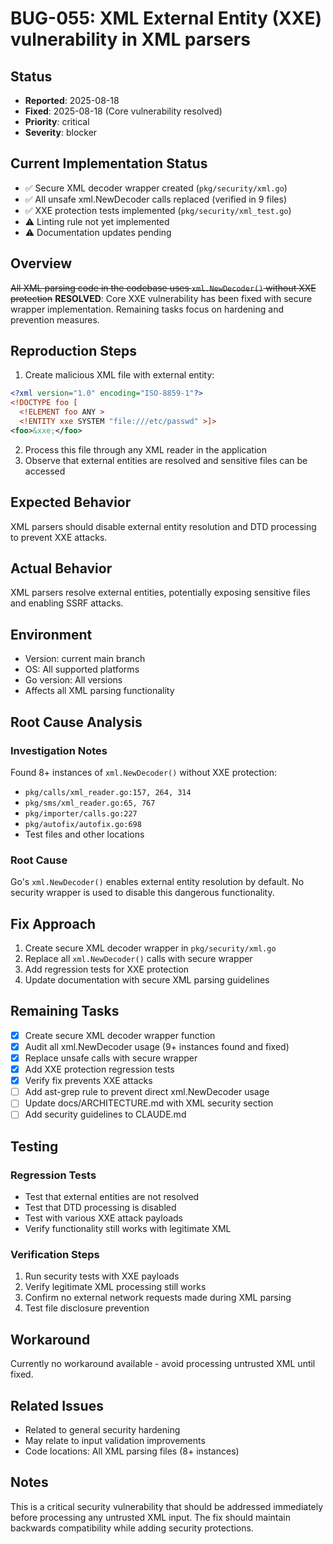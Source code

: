 # BUG-055: XML External Entity (XXE) vulnerability in XML parsers

## Status
- **Reported**: 2025-08-18
- **Fixed**: 2025-08-18 (Core vulnerability resolved)
- **Priority**: critical
- **Severity**: blocker

## Current Implementation Status
- ✅ Secure XML decoder wrapper created (`pkg/security/xml.go`)
- ✅ All unsafe xml.NewDecoder calls replaced (verified in 9 files)
- ✅ XXE protection tests implemented (`pkg/security/xml_test.go`)
- ⚠️ Linting rule not yet implemented
- ⚠️ Documentation updates pending

## Overview
~~All XML parsing code in the codebase uses `xml.NewDecoder()` without XXE protection~~ **RESOLVED**: Core XXE vulnerability has been fixed with secure wrapper implementation. Remaining tasks focus on hardening and prevention measures.

## Reproduction Steps
1. Create malicious XML file with external entity:
```xml
<?xml version="1.0" encoding="ISO-8859-1"?>
<!DOCTYPE foo [
  <!ELEMENT foo ANY >
  <!ENTITY xxe SYSTEM "file:///etc/passwd" >]>
<foo>&xxe;</foo>
```
2. Process this file through any XML reader in the application
3. Observe that external entities are resolved and sensitive files can be accessed

## Expected Behavior
XML parsers should disable external entity resolution and DTD processing to prevent XXE attacks.

## Actual Behavior
XML parsers resolve external entities, potentially exposing sensitive files and enabling SSRF attacks.

## Environment
- Version: current main branch
- OS: All supported platforms
- Go version: All versions
- Affects all XML parsing functionality

## Root Cause Analysis
### Investigation Notes
Found 8+ instances of `xml.NewDecoder()` without XXE protection:
- `pkg/calls/xml_reader.go:157, 264, 314`
- `pkg/sms/xml_reader.go:65, 767`
- `pkg/importer/calls.go:227`
- `pkg/autofix/autofix.go:698`
- Test files and other locations

### Root Cause
Go's `xml.NewDecoder()` enables external entity resolution by default. No security wrapper is used to disable this dangerous functionality.

## Fix Approach
1. Create secure XML decoder wrapper in `pkg/security/xml.go`
2. Replace all `xml.NewDecoder()` calls with secure wrapper
3. Add regression tests for XXE protection
4. Update documentation with secure XML parsing guidelines

## Remaining Tasks
- [x] Create secure XML decoder wrapper function
- [x] Audit all xml.NewDecoder usage (9+ instances found and fixed)
- [x] Replace unsafe calls with secure wrapper
- [x] Add XXE protection regression tests
- [x] Verify fix prevents XXE attacks
- [ ] Add ast-grep rule to prevent direct xml.NewDecoder usage
- [ ] Update docs/ARCHITECTURE.md with XML security section
- [ ] Add security guidelines to CLAUDE.md

## Testing
### Regression Tests
- Test that external entities are not resolved
- Test that DTD processing is disabled
- Test with various XXE attack payloads
- Verify functionality still works with legitimate XML

### Verification Steps
1. Run security tests with XXE payloads
2. Verify legitimate XML processing still works
3. Confirm no external network requests made during XML parsing
4. Test file disclosure prevention

## Workaround
Currently no workaround available - avoid processing untrusted XML until fixed.

## Related Issues
- Related to general security hardening
- May relate to input validation improvements
- Code locations: All XML parsing files (8+ instances)

## Notes
This is a critical security vulnerability that should be addressed immediately before processing any untrusted XML input. The fix should maintain backwards compatibility while adding security protections.